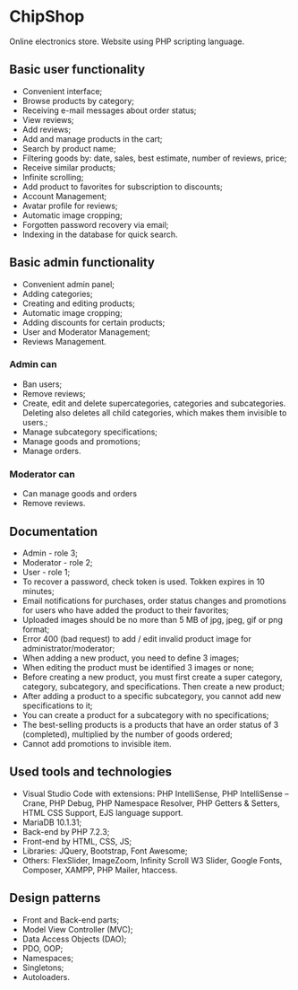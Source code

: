 # ChipShop
Online electronics store. Website using PHP scripting language. 

## Basic user functionality
- Convenient interface;
- Browse products by category;
-	Receiving e-mail messages about order status;
-	View reviews;
-	Add reviews;
-	Add and manage products in the cart;
-	Search by product name;
-	Filtering goods by: date, sales, best estimate, number of reviews, price;
-	Receive similar products;
-	Infinite scrolling;
-	Add product to favorites for subscription to discounts;
-	Account Management;
-	Avatar profile for reviews;
-	Automatic image cropping;
-	Forgotten password recovery via email;
-	Indexing in the database for quick search.

## Basic admin functionality
- Convenient admin panel;
-	Adding categories;
-	Creating and editing products;
-	Automatic image cropping;
-	Adding discounts for certain products;
-	User and Moderator Management;
-	Reviews Management.

### Admin can
-	Ban users;
-	Remove reviews;
-	Create, edit and delete supercategories, categories and subcategories. Deleting also deletes all child categories, which makes them invisible to users.;
-	Manage subcategory specifications;
-	Manage goods and promotions;
-	Manage orders.

### Moderator can
-	Can manage goods and orders
-	Remove reviews.

## Documentation
- Admin - role 3;
- Moderator - role 2;
- User - role 1;
- To recover a password, check token is used. Tokken expires in 10 minutes;
-	Email notifications for purchases, order status changes and promotions for users who have added the product to their favorites;
-	Uploaded images should be no more than 5 MB of jpg, jpeg, gif or png format;
-	Error 400 (bad request) to add / edit invalid product image for administrator/moderator;
-	When adding a new product, you need to define 3 images;
-	When editing the product must be identified 3 images or none;
-	Before creating a new product, you must first create a super category, category, subcategory, and specifications. Then create a new product;
-	After adding a product to a specific subcategory, you cannot add new specifications to it;
-	You can create a product for a subcategory with no specifications;
-	The best-selling products is a products that have an order status of 3 (completed), multiplied by the number of goods ordered;
-	Cannot add promotions to invisible item.

## Used tools and technologies
- Visual Studio Code with extensions: PHP IntelliSense, PHP IntelliSense – Crane, PHP Debug, PHP Namespace Resolver, PHP Getters & Setters, HTML CSS Support, EJS language support.
-	MariaDB 10.1.31;
-	Back-end by PHP 7.2.3;
-	Front-end by HTML, CSS, JS;
-	Libraries: JQuery, Bootstrap, Font Awesome;
-	Others: FlexSlider, ImageZoom, Infinity Scroll W3 Slider, Google Fonts, Composer, XAMPP, PHP Mailer, htaccess.

## Design patterns 
-	Front and Back-end parts;
- Model View Controller (MVC);
-	Data Access Objects (DAO);
-	PDO, OOP;
-	Namespaces;
-	Singletons;
-	Autoloaders.
